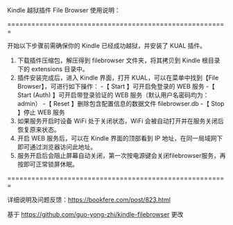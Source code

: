 Kindle 越狱插件 File Browser 使用说明：

=======================================================

开始以下步骤前需确保你的 Kindle 已经成功越狱，并安装了 KUAL 插件。

1. 下载插件压缩包，解压得到 filebrowser 文件夹，将其拷贝到 Kindle 根目录下的 extensions 目录中。
2. 插件安装完成后，进入 Kindle 界面，打开 KUAL，可以在菜单中找到【File Browser】，可进行如下操作：
   -【 Start 】可开启免登录的 WEB 服务
   -【 Start (Auth) 】可开启带登录验证的 WEB 服务（默认用户名密码均为：admin）
   -【 Reset 】删除包含配置信息的数据文件 filebrowser.db
   -【 Stop 】停止 WEB 服务
3. 如果服务开启时设备 WiFi 处于关闭状态，WiFi 会被自动打开并在服务关闭后恢复原来状态。
4. 开启 WEB 服务后，可以在 Kindle 界面的顶部看到 IP 地址，在同一局域网下即可通过浏览器访问此地址。
5. 服务开启后会阻止屏幕自动关闭，第一次按电源键会关闭filebrowser服务，再按即可正常锁屏休眠。

=======================================================

详细说明及问题反馈：https://bookfere.com/post/823.html

基于 https://github.com/guo-yong-zhi/kindle-filebrowser 更改
